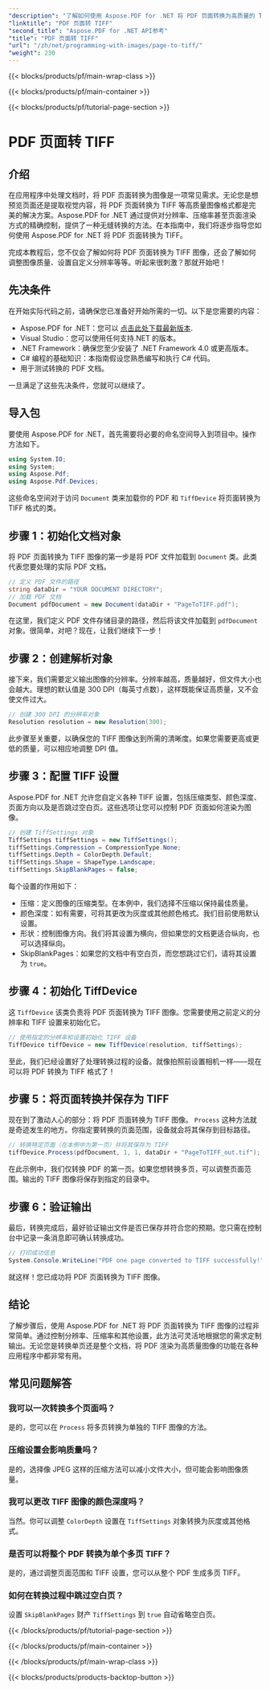 ```yaml
---
"description": "了解如何使用 Aspose.PDF for .NET 将 PDF 页面转换为高质量的 TIFF 图像。本分步指南涵盖分辨率、压缩等内容。"
"linktitle": "PDF 页面转 TIFF"
"second_title": "Aspose.PDF for .NET API参考"
"title": "PDF 页面转 TIFF"
"url": "/zh/net/programming-with-images/page-to-tiff/"
"weight": 230
---
```


{{< blocks/products/pf/main-wrap-class >}}

{{< blocks/products/pf/main-container >}}

{{< blocks/products/pf/tutorial-page-section >}}

# PDF 页面转 TIFF

## 介绍

在应用程序中处理文档时，将 PDF 页面转换为图像是一项常见需求。无论您是想预览页面还是提取视觉内容，将 PDF 页面转换为 TIFF 等高质量图像格式都是完美的解决方案。Aspose.PDF for .NET 通过提供对分辨率、压缩率甚至页面渲染方式的精确控制，提供了一种无缝转换的方法。在本指南中，我们将逐步指导您如何使用 Aspose.PDF for .NET 将 PDF 页面转换为 TIFF。

完成本教程后，您不仅会了解如何将 PDF 页面转换为 TIFF 图像，还会了解如何调整图像质量、设置自定义分辨率等等。听起来很刺激？那就开始吧！

## 先决条件

在开始实际代码之前，请确保您已准备好开始所需的一切。以下是您需要的内容：

- Aspose.PDF for .NET：您可以 [点击此处下载最新版本](https://releases。aspose.com/pdf/net/).
- Visual Studio：您可以使用任何支持.NET 的版本。
- .NET Framework：确保您至少安装了 .NET Framework 4.0 或更高版本。
- C# 编程的基础知识：本指南假设您熟悉编写和执行 C# 代码。
- 用于测试转换的 PDF 文档。

一旦满足了这些先决条件，您就可以继续了。

## 导入包

要使用 Aspose.PDF for .NET，首先需要将必要的命名空间导入到项目中。操作方法如下。

```csharp
using System.IO;
using System;
using Aspose.Pdf;
using Aspose.Pdf.Devices;
```

这些命名空间对于访问 `Document` 类来加载你的 PDF 和 `TiffDevice` 将页面转换为 TIFF 格式的类。

## 步骤 1：初始化文档对象

将 PDF 页面转换为 TIFF 图像的第一步是将 PDF 文件加载到 `Document` 类。此类代表您要处理的实际 PDF 文档。

```csharp
// 定义 PDF 文件的路径
string dataDir = "YOUR DOCUMENT DIRECTORY";
// 加载 PDF 文档
Document pdfDocument = new Document(dataDir + "PageToTIFF.pdf");
```

在这里，我们定义 PDF 文件存储目录的路径，然后将该文件加载到 `pdfDocument` 对象。很简单，对吧？现在，让我们继续下一步！

## 步骤 2：创建解析对象

接下来，我们需要定义输出图像的分辨率。分辨率越高，质量越好，但文件大小也会越大。理想的默认值是 300 DPI（每英寸点数），这样既能保证高质量，又不会使文件过大。

```csharp
// 创建 300 DPI 的分辨率对象
Resolution resolution = new Resolution(300);
```

此步骤至关重要，以确保您的 TIFF 图像达到所需的清晰度。如果您需要更高或更低的质量，可以相应地调整 DPI 值。

## 步骤 3：配置 TIFF 设置

Aspose.PDF for .NET 允许您自定义各种 TIFF 设置，包括压缩类型、颜色深度、页面方向以及是否跳过空白页。这些选项让您可以控制 PDF 页面如何渲染为图像。

```csharp
// 创建 TiffSettings 对象
TiffSettings tiffSettings = new TiffSettings();
tiffSettings.Compression = CompressionType.None;
tiffSettings.Depth = ColorDepth.Default;
tiffSettings.Shape = ShapeType.Landscape;
tiffSettings.SkipBlankPages = false;
```

每个设置的作用如下：
- 压缩：定义图像的压缩类型。在本例中，我们选择不压缩以保持最佳质量。
- 颜色深度：如有需要，可将其更改为灰度或其他颜色格式。我们目前使用默认设置。
- 形状：控制图像方向。我们将其设置为横向，但如果您的文档更适合纵向，也可以选择纵向。
- SkipBlankPages：如果您的文档中有空白页，而您想跳过它们，请将其设置为 `true`。

## 步骤 4：初始化 TiffDevice

这 `TiffDevice` 该类负责将 PDF 页面转换为 TIFF 图像。您需要使用之前定义的分辨率和 TIFF 设置来初始化它。

```csharp
// 使用指定的分辨率和设置初始化 TIFF 设备
TiffDevice tiffDevice = new TiffDevice(resolution, tiffSettings);
```

至此，我们已经设置好了处理转换过程的设备。就像拍照前设置相机一样——现在可以将 PDF 转换为 TIFF 格式了！

## 步骤 5：将页面转换并保存为 TIFF

现在到了激动人心的部分：将 PDF 页面转换为 TIFF 图像。 `Process` 这种方法就是奇迹发生的地方。你指定要转换的页面范围，设备就会将其保存到目标路径。

```csharp
// 转换特定页面（在本例中为第一页）并将其保存为 TIFF
tiffDevice.Process(pdfDocument, 1, 1, dataDir + "PageToTIFF_out.tif");
```

在此示例中，我们仅转换 PDF 的第一页。如果您想转换多页，可以调整页面范围。输出的 TIFF 图像将保存到指定的目录中。

## 步骤 6：验证输出

最后，转换完成后，最好验证输出文件是否已保存并符合您的预期。您只需在控制台中记录一条消息即可确认转换成功。

```csharp
// 打印成功信息
System.Console.WriteLine("PDF one page converted to TIFF successfully!");
```

就这样！您已成功将 PDF 页面转换为 TIFF 图像。

## 结论

了解步骤后，使用 Aspose.PDF for .NET 将 PDF 页面转换为 TIFF 图像的过程非常简单。通过控制分辨率、压缩率和其他设置，此方法可灵活地根据您的需求定制输出。无论您是转换单页还是整个文档，将 PDF 渲染为高质量图像的功能在各种应用程序中都非常有用。

## 常见问题解答

### 我可以一次转换多个页面吗？
是的，您可以在 `Process` 将多页转换为单独的 TIFF 图像的方法。

### 压缩设置会影响质量吗？
是的，选择像 JPEG 这样的压缩方法可以减小文件大小，但可能会影响图像质量。

### 我可以更改 TIFF 图像的颜色深度吗？
当然。你可以调整 `ColorDepth` 设置在 `TiffSettings` 对象转换为灰度或其他格式。

### 是否可以将整个 PDF 转换为单个多页 TIFF？
是的，通过调整页面范围和 TIFF 设置，您可以从整个 PDF 生成多页 TIFF。

### 如何在转换过程中跳过空白页？
设置 `SkipBlankPages` 财产 `TiffSettings` 到 `true` 自动省略空白页。

{{< /blocks/products/pf/tutorial-page-section >}}

{{< /blocks/products/pf/main-container >}}

{{< /blocks/products/pf/main-wrap-class >}}

{{< blocks/products/products-backtop-button >}}